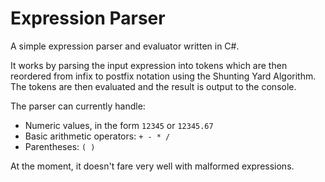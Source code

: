 # Expression Parser
A simple expression parser and evaluator written in C#.

It works by parsing the input expression into tokens which are then reordered from infix to postfix notation using the Shunting Yard Algorithm. The tokens are then evaluated and the result is output to the console.

The parser can currently handle:
* Numeric values, in the form `12345` or `12345.67`
* Basic arithmetic operators: `+ - * /`
* Parentheses: `( )`

At the moment, it doesn't fare very well with malformed expressions.
